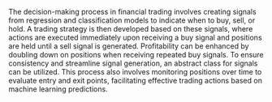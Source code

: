 The decision-making process in financial trading involves creating signals from regression and classification models to indicate when to buy, sell, or hold. A trading strategy is then developed based on these signals, where actions are executed immediately upon receiving a buy signal and positions are held until a sell signal is generated. Profitability can be enhanced by doubling down on positions when receiving repeated buy signals. To ensure consistency and streamline signal generation, an abstract class for signals can be utilized. This process also involves monitoring positions over time to evaluate entry and exit points, facilitating effective trading actions based on machine learning predictions.






